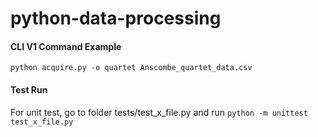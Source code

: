 # python-data-processing

#### CLI V1 Command Example

`python acquire.py -o quartet Anscombe_quartet_data.csv`

#### Test Run

For unit test, go to folder tests/test_x_file.py and run `python -m unittest test_x_file.py`

 
